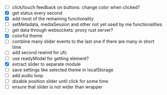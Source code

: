- [ ] click/touch feedback on buttons: change color when clicked?
- [x] get status every second
- [x] add most of the remaining functionality
- [ ] setMetadata, mediaSession and other not yet used by me functionalities
- [ ] get data through websockets: proxy rust server?
- [x] colorful theme
- [ ] combine many slider events to the last one if there are many in short time
- [ ] add second rewind for ufc
- [ ] use readyModel for getting element?
- [x] extract slider to separate module
- [ ] save settings like selected theme in localStorage
- [ ] add audio loop
- [ ] disable position slider until click for some time
- [ ] ensure that slider is not wider than wrapper
